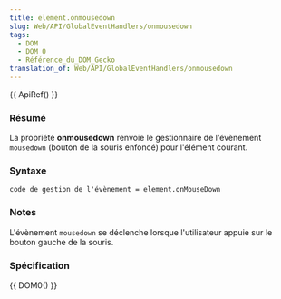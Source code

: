 ```yaml
---
title: element.onmousedown
slug: Web/API/GlobalEventHandlers/onmousedown
tags:
  - DOM
  - DOM_0
  - Référence_du_DOM_Gecko
translation_of: Web/API/GlobalEventHandlers/onmousedown
---
```

{{ ApiRef() }}

### Résumé

La propriété **onmousedown** renvoie le gestionnaire de l'évènement `mousedown` (bouton de la souris enfoncé) pour l'élément courant.

### Syntaxe

    code de gestion de l'évènement = element.onMouseDown

### Notes

L'évènement `mousedown` se déclenche lorsque l'utilisateur appuie sur le bouton gauche de la souris.

### Spécification

{{ DOM0() }}
